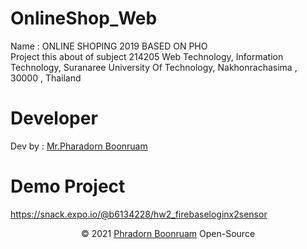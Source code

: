 # OnlineShop_Web
Name : ONLINE SHOPING 2019 BASED ON PHO <br/>
Project this about of subject 214205 Web Technology, Information Technology, Suranaree University Of Technology, Nakhonrachasima , 30000 , Thailand
# Developer
Dev by : <a href="https://www.facebook.com/PharadornB/">Mr.Pharadorn Boonruam </a> <br/>
# Demo Project
https://snack.expo.io/@b6134228/hw2_firebaseloginx2sensor <br/>
<p align="center">© 2021 <a href="https://www.facebook.com/PharadornB/">Phradorn Boonruam</a> Open-Source</p>


